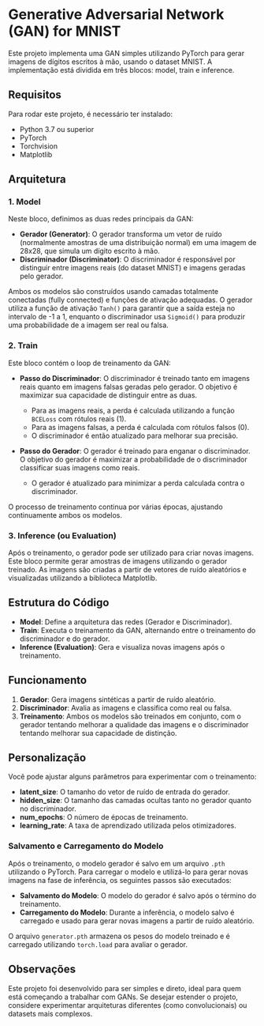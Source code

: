 # Generative Adversarial Network (GAN) for MNIST

Este projeto implementa uma GAN simples utilizando PyTorch para gerar imagens de dígitos escritos à mão, usando o dataset MNIST. A implementação está dividida em três blocos: model, train e inference.

## Requisitos

Para rodar este projeto, é necessário ter instalado:
- Python 3.7 ou superior
- PyTorch
- Torchvision
- Matplotlib

## Arquitetura

### 1. Model

Neste bloco, definimos as duas redes principais da GAN:

- **Gerador (Generator)**: O gerador transforma um vetor de ruído (normalmente amostras de uma distribuição normal) em uma imagem de 28x28, que simula um dígito escrito à mão.
- **Discriminador (Discriminator)**: O discriminador é responsável por distinguir entre imagens reais (do dataset MNIST) e imagens geradas pelo gerador.

Ambos os modelos são construídos usando camadas totalmente conectadas (fully connected) e funções de ativação adequadas. O gerador utiliza a função de ativação `Tanh()` para garantir que a saída esteja no intervalo de -1 a 1, enquanto o discriminador usa `Sigmoid()` para produzir uma probabilidade de a imagem ser real ou falsa.

### 2. Train

Este bloco contém o loop de treinamento da GAN:

- **Passo do Discriminador**: O discriminador é treinado tanto em imagens reais quanto em imagens falsas geradas pelo gerador. O objetivo é maximizar sua capacidade de distinguir entre as duas.
  - Para as imagens reais, a perda é calculada utilizando a função `BCELoss` com rótulos reais (1).
  - Para as imagens falsas, a perda é calculada com rótulos falsos (0).
  - O discriminador é então atualizado para melhorar sua precisão.

- **Passo do Gerador**: O gerador é treinado para enganar o discriminador. O objetivo do gerador é maximizar a probabilidade de o discriminador classificar suas imagens como reais.
  - O gerador é atualizado para minimizar a perda calculada contra o discriminador.

O processo de treinamento continua por várias épocas, ajustando continuamente ambos os modelos.

### 3. Inference (ou Evaluation)

Após o treinamento, o gerador pode ser utilizado para criar novas imagens. Este bloco permite gerar amostras de imagens utilizando o gerador treinado. As imagens são criadas a partir de vetores de ruído aleatórios e visualizadas utilizando a biblioteca Matplotlib.

## Estrutura do Código

- **Model**: Define a arquitetura das redes (Gerador e Discriminador).
- **Train**: Executa o treinamento da GAN, alternando entre o treinamento do discriminador e do gerador.
- **Inference (Evaluation)**: Gera e visualiza novas imagens após o treinamento.

## Funcionamento

1. **Gerador**: Gera imagens sintéticas a partir de ruído aleatório.
2. **Discriminador**: Avalia as imagens e classifica como real ou falsa.
3. **Treinamento**: Ambos os modelos são treinados em conjunto, com o gerador tentando melhorar a qualidade das imagens e o discriminador tentando melhorar sua capacidade de distinção.

## Personalização

Você pode ajustar alguns parâmetros para experimentar com o treinamento:
- **latent_size**: O tamanho do vetor de ruído de entrada do gerador.
- **hidden_size**: O tamanho das camadas ocultas tanto no gerador quanto no discriminador.
- **num_epochs**: O número de épocas de treinamento.
- **learning_rate**: A taxa de aprendizado utilizada pelos otimizadores.


### Salvamento e Carregamento do Modelo

Após o treinamento, o modelo gerador é salvo em um arquivo `.pth` utilizando o PyTorch. Para carregar o modelo e utilizá-lo para gerar novas imagens na fase de inferência, os seguintes passos são executados:

- **Salvamento do Modelo**: O modelo do gerador é salvo após o término do treinamento.
- **Carregamento do Modelo**: Durante a inferência, o modelo salvo é carregado e usado para gerar novas imagens a partir de ruído aleatório.

O arquivo `generator.pth` armazena os pesos do modelo treinado e é carregado utilizando `torch.load` para avaliar o gerador.


## Observações

Este projeto foi desenvolvido para ser simples e direto, ideal para quem está começando a trabalhar com GANs. Se desejar estender o projeto, considere experimentar arquiteturas diferentes (como convolucionais) ou datasets mais complexos.


